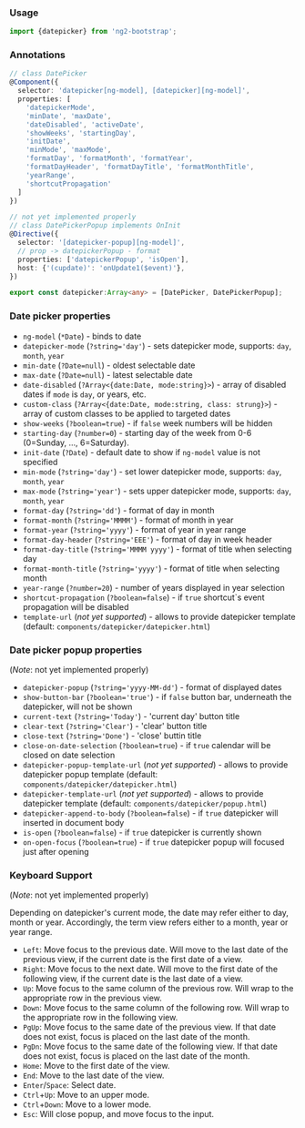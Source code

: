 ### Usage
```typescript
import {datepicker} from 'ng2-bootstrap';
```

### Annotations
```typescript
// class DatePicker
@Component({
  selector: 'datepicker[ng-model], [datepicker][ng-model]',
  properties: [
    'datepickerMode',
    'minDate', 'maxDate',
    'dateDisabled', 'activeDate',
    'showWeeks', 'startingDay',
    'initDate',
    'minMode', 'maxMode',
    'formatDay', 'formatMonth', 'formatYear',
    'formatDayHeader', 'formatDayTitle', 'formatMonthTitle',
    'yearRange',
    'shortcutPropagation'
  ]
})

// not yet implemented properly
// class DatePickerPopup implements OnInit
@Directive({
  selector: '[datepicker-popup][ng-model]',
  // prop -> datepickerPopup - format
  properties: ['datepickerPopup', 'isOpen'],
  host: {'(cupdate)': 'onUpdate1($event)'},
})

export const datepicker:Array<any> = [DatePicker, DatePickerPopup];
```

### Date picker properties
  - `ng-model` (`*Date`) - binds to date
  - `datepicker-mode` (`?string='day'`) - sets datepicker mode, supports: `day`, `month`, `year`
  - `min-date` (`?Date=null`) - oldest selectable date
  - `max-date` (`?Date=null`) - latest selectable date
  - `date-disabled` (`?Array<{date:Date, mode:string}>`) - array of disabled dates if `mode` is `day`, or years, etc.
  - `custom-class` (`?Array<{date:Date, mode:string, class: strung}>`) - array of custom classes to be applied to targeted dates
  - `show-weeks` (`?boolean=true`) - if `false` week numbers will be hidden
  - `starting-day` (`?number=0`) - starting day of the week from 0-6 (0=Sunday, ..., 6=Saturday).
  - `init-date` (`?Date`) - default date to show if `ng-model` value is not specified
  - `min-mode` (`?string='day'`) - set lower datepicker mode, supports: `day`, `month`, `year`
  - `max-mode` (`?string='year'`) - sets upper datepicker mode, supports: `day`, `month`, `year`
  - `format-day` (`?string='dd'`) - format of day in month
  - `format-month` (`?string='MMMM'`) - format of month in year
  - `format-year` (`?string='yyyy'`) - format of year in year range
  - `format-day-header` (`?string='EEE'`) - format of day in week header
  - `format-day-title` (`?string='MMMM yyyy'`) - format of title when selecting day
  - `format-month-title` (`?string='yyyy'`) - format of title when selecting month
  - `year-range` (`?number=20`) - number of years displayed in year selection
  - `shortcut-propagation` (`?boolean=false`) - if `true` shortcut`s event propagation will be disabled
  - `template-url` (*not yet supported*) - allows to provide datepicker template (default: `components/datepicker/datepicker.html`)

### Date picker popup properties
 (*Note*: not yet implemented properly)
  - `datepicker-popup` (`?string='yyyy-MM-dd'`) - format of displayed dates
  - `show-button-bar` (`?boolean='true'`) - if `false` button bar, underneath the datepicker, will not be shown
  - `current-text` (`?string='Today'`) - 'current day' button title
  - `clear-text` (`?string='Clear'`) - 'clear' button title
  - `close-text` (`?string='Done'`) - 'close' buttin title
  - `close-on-date-selection` (`?boolean=true`) - if `true` calendar will be closed on date selection
  - `datepicker-popup-template-url` (*not yet supported*) - allows to provide datepicker popup template (default: `components/datepicker/datepicker.html`)
  - `datepicker-template-url` (*not yet supported*) - allows to provide datepicker template (default: `components/datepicker/popup.html`)
  - `datepicker-append-to-body` (`?boolean=false`) - if `true` datepicker will inserted in document body
  - `is-open` (`?boolean=false`) - if `true` datepicker is currently shown
  - `on-open-focus` (`?boolean=true`) - if `true` datepicker popup will focused just after opening

### Keyboard Support
 (*Note*: not yet implemented properly)

Depending on datepicker's current mode, the date may refer either to day, month or year. Accordingly, the term view refers either to a month, year or year range.

 * `Left`: Move focus to the previous date. Will move to the last date of the previous view, if the current date is the first date of a view.
 * `Right`: Move focus to the next date. Will move to the first date of the following view, if the current date is the last date of a view.
 * `Up`: Move focus to the same column of the previous row. Will wrap to the appropriate row in the previous view.
 * `Down`: Move focus to the same column of the following row. Will wrap to the appropriate row in the following view.
 * `PgUp`: Move focus to the same date of the previous view. If that date does not exist, focus is placed on the last date of the month.
 * `PgDn`: Move focus to the same date of the following view. If that date does not exist, focus is placed on the last date of the month.
 * `Home`: Move to the first date of the view.
 * `End`: Move to the last date of the view.
 * `Enter`/`Space`: Select date.
 * `Ctrl`+`Up`: Move to an upper mode.
 * `Ctrl`+`Down`: Move to a lower mode.
 * `Esc`: Will close popup, and move focus to the input.
